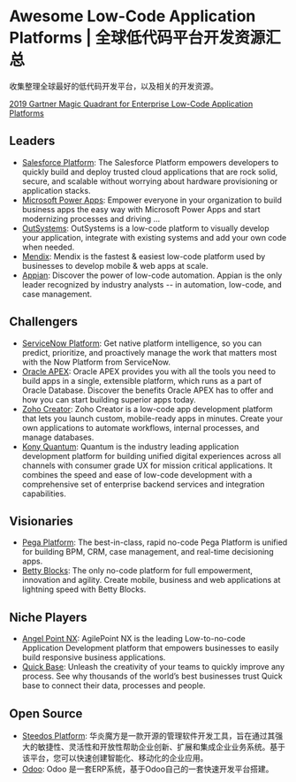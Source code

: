 # Awesome Low-Code Application Platforms | 全球低代码平台开发资源汇总

收集整理全球最好的低代码开发平台，以及相关的开发资源。

[2019 Gartner Magic Quadrant for Enterprise Low-Code Application Platforms](https://raw.githubusercontent.com/steedos/awesome-low-code/master/LCAP-MQ-Graphic.jpeg)

## Leaders

- [Salesforce Platform](https://developer.salesforce.com/platform/force.com): The Salesforce Platform empowers developers to quickly build and deploy trusted cloud applications that are rock solid, secure, and scalable without worrying about hardware provisioning or application stacks.
- [Microsoft Power Apps](https://powerapps.microsoft.com/zh-cn/): Empower everyone in your organization to build business apps the easy way with Microsoft Power Apps and start modernizing processes and driving ...
- [OutSystems](https://www.outsystems.com/platform/): OutSystems is a low-code platform to visually develop your application, integrate with existing systems and add your own code when needed.
- [Mendix](https://www.mendix.com/): Mendix is the fastest & easiest low-code platform used by businesses to develop mobile & web apps at scale. 
- [Appian](https://www.appian.com/): Discover the power of low-code automation. Appian is the only leader recognized by industry analysts -- in automation, low-code, and case management.

## Challengers

- [ServiceNow Platform](https://www.servicenow.com/now-platform.html): Get native platform intelligence, so you can predict, prioritize, and proactively manage the work that matters most with the Now Platform from ServiceNow.
- [Oracle APEX](https://apex.oracle.com/en/platform/): Oracle APEX provides you with all the tools you need to build apps in a single, extensible platform, which runs as a part of Oracle Database. Discover the benefits Oracle APEX has to offer and how you can start building superior apps today.
- [Zoho Creator](https://www.zoho.com/creator/): Zoho Creator is a low-code app development platform that lets you launch custom, mobile-ready apps in minutes. Create your own applications to automate workflows, internal processes, and manage databases.
- [Kony Quantum](https://www.kony.com/): Quantum is the industry leading application development platform for building unified digital experiences across all channels with consumer grade UX for mission critical applications. It combines the speed and ease of low-code development with a comprehensive set of enterprise backend services and integration capabilities.

## Visionaries

- [Pega Platform](https://www.pega.com/products/pega-platform): The best-in-class, rapid no-code Pega Platform is unified for building BPM, CRM, case management, and real-time decisioning apps.
- [Betty Blocks](https://www.bettyblocks.com/): The only no-code platform for full empowerment, innovation and agility. Create mobile, business and web applications at lightning speed with Betty Blocks.

## Niche Players

- [Angel Point NX](https://agilepoint.com/): AgilePoint NX is the leading Low-to-no-code Application Development platform that empowers businesses to easily build responsive business applications.
- [Quick Base](https://www.quickbase.com/): Unleash the creativity of your teams to quickly improve any process. See why thousands of the world’s best businesses trust Quick base to connect their data, processes and people.

## Open Source

- [Steedos Platform](https://www.steedos.com/platform/): 华炎魔方是一款开源的管理软件开发工具，旨在通过其强大的敏捷性、灵活性和开放性帮助企业创新、扩展和集成企业业务系统。基于该平台，您可以快速创建智能化、移动化的企业应用。
- [Odoo](https://github.com/odoo/odoo): Odoo 是一套ERP系统，基于Odoo自己的一套快速开发平台搭建。
